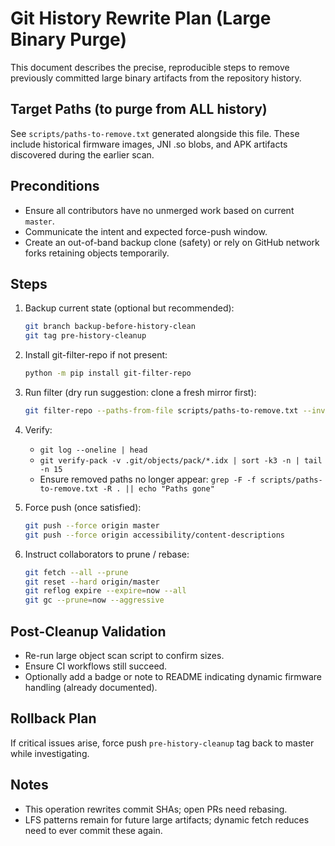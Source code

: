 # Git History Rewrite Plan (Large Binary Purge)

This document describes the precise, reproducible steps to remove previously committed large binary artifacts from the repository history.

## Target Paths (to purge from ALL history)

See `scripts/paths-to-remove.txt` generated alongside this file. These include historical firmware images, JNI .so blobs, and APK artifacts discovered during the earlier scan.

## Preconditions

- Ensure all contributors have no unmerged work based on current `master`.
- Communicate the intent and expected force-push window.
- Create an out-of-band backup clone (safety) or rely on GitHub network forks retaining objects temporarily.

## Steps

1. Backup current state (optional but recommended):

   ```bash
   git branch backup-before-history-clean
   git tag pre-history-cleanup
   ```

2. Install git-filter-repo if not present:

   ```bash
   python -m pip install git-filter-repo
   ```

3. Run filter (dry run suggestion: clone a fresh mirror first):

   ```bash
   git filter-repo --paths-from-file scripts/paths-to-remove.txt --invert-paths
   ```

4. Verify:
   - `git log --oneline | head`
   - `git verify-pack -v .git/objects/pack/*.idx | sort -k3 -n | tail -n 15`
   - Ensure removed paths no longer appear: `grep -F -f scripts/paths-to-remove.txt -R . || echo "Paths gone"`

5. Force push (once satisfied):

   ```bash
   git push --force origin master
   git push --force origin accessibility/content-descriptions
   ```

6. Instruct collaborators to prune / rebase:

   ```bash
   git fetch --all --prune
   git reset --hard origin/master
   git reflog expire --expire=now --all
   git gc --prune=now --aggressive
   ```

## Post-Cleanup Validation

- Re-run large object scan script to confirm sizes.
- Ensure CI workflows still succeed.
- Optionally add a badge or note to README indicating dynamic firmware handling (already documented).

## Rollback Plan

If critical issues arise, force push `pre-history-cleanup` tag back to master while investigating.

## Notes

- This operation rewrites commit SHAs; open PRs need rebasing.
- LFS patterns remain for future large artifacts; dynamic fetch reduces need to ever commit these again.
